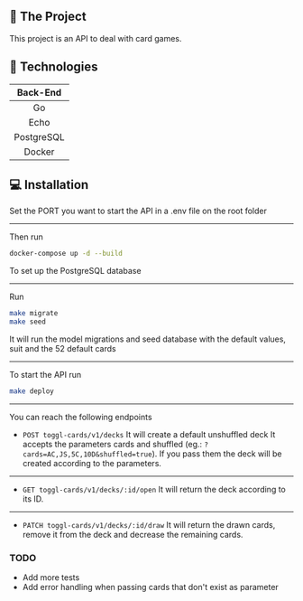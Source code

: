 ## :file_folder: The Project
This project is an API to deal with card games.

## :rocket: Technologies
|   Back-End   |
| :---:        |
| Go           |
| Echo         |
| PostgreSQL   |
| Docker       |

## :computer: Installation
Set the PORT you want to start the API in a .env file on the root folder
___
Then run
```bash
docker-compose up -d --build
```
To set up the PostgreSQL database
___
Run
```bash
make migrate
make seed
```
It will run the model migrations and seed database with the default values, suit and the 52 default cards
___
To start the API run
```bash
make deploy
```
___
You can reach the following endpoints

- `POST toggl-cards/v1/decks`
It will create a default unshuffled deck
It accepts the parameters cards and shuffled (eg.: `?cards=AC,JS,5C,10D&shuffled=true`). If you pass them the deck will be created according to the parameters.
___
- `GET toggl-cards/v1/decks/:id/open`
It will return the deck according to its ID.
___
- `PATCH toggl-cards/v1/decks/:id/draw`
It will return the drawn cards, remove it from the deck and decrease the remaining cards.

### TODO
- Add more tests
- Add error handling when passing cards that don't exist as parameter
